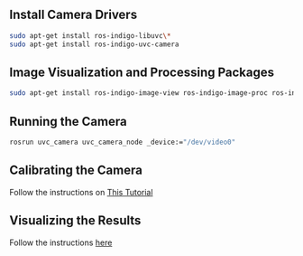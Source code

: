 ## Install Camera Drivers

```bash
sudo apt-get install ros-indigo-libuvc\*
sudo apt-get install ros-indigo-uvc-camera
```

## Image Visualization and Processing Packages

```bash
sudo apt-get install ros-indigo-image-view ros-indigo-image-proc ros-indigo-camera-calibration
```

## Running the Camera

```bash
rosrun uvc_camera uvc_camera_node _device:="/dev/video0" 
```

## Calibrating the Camera

Follow the instructions on [This Tutorial](https://olinrobotics.github.io/Odroid_Setup/arpose#calibrating-the-camera)

## Visualizing the Results

Follow the instructions [here](https://olinrobotics.github.io/Odroid_Setup/arpose#if-arpose-still-fails)
